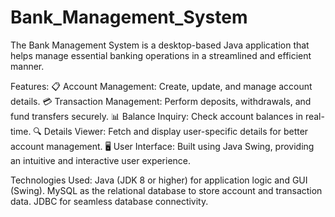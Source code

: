 # Bank_Management_System
The Bank Management System is a desktop-based Java application that helps manage essential banking operations in a streamlined and efficient manner.

Features:
📋 Account Management: Create, update, and manage account details.
💳 Transaction Management: Perform deposits, withdrawals, and fund transfers securely.
📊 Balance Inquiry: Check account balances in real-time.
🔍 Details Viewer: Fetch and display user-specific details for better account management.
🖥️ User Interface: Built using Java Swing, providing an intuitive and interactive user experience.

Technologies Used:
Java (JDK 8 or higher) for application logic and GUI (Swing).
MySQL as the relational database to store account and transaction data.
JDBC for seamless database connectivity.

